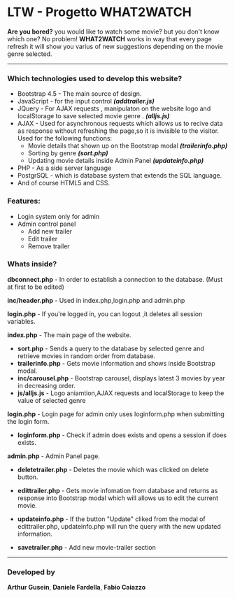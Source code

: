 # LTW - Progetto WHAT2WATCH
**Are you bored?** you would like to watch some movie? but you don't know which one?
No problem!
**WHAT2WATCH** works in way that every page refresh it will show you varius of new suggestions depending on the movie genre selected.

------------
### Which technologies used to develop this website?
- Bootstrap 4.5 - The main source of design.
- JavaScript - for the input control ***(addtrailer.js)***
- JQuery - For AJAX requests , manipulaton on the website logo and localStorage to save selected movie genre . ***(alljs.js)***
- AJAX - Used for asynchronous requests which allows us to recive data as response without refreshing the page,so it is invisible to the visitor.
Used for the following functions: 
	- Movie details that shown up on the Bootstrap modal ***(trailerinfo.php)***
	- Sorting by genre ***(sort.php)***
	- Updating movie details inside Admin Panel ***(updateinfo.php)***
- PHP - As a side server language
- PostgrSQL - which is database system that extends the SQL language.
- And of course HTML5 and CSS.

### Features:
- Login system only for admin
- Admin control panel
	- Add new trailer
	- Edit trailer
	- Remove trailer

### Whats inside?

**dbconnect.php** - In order to establish a connection to the database. (Must at first to be edited)

**inc/header.php** - Used in index.php,login.php and admin.php

**login.php** - If you're logged in, you can logout ,it deletes all session variables.


**index.php** - The main page of the website.
- **sort.php** - Sends a query to the database by selected genre and retrieve movies in random order from database.
- **trailerinfo.php** - Gets movie information and shows inside Bootstrap modal.
- **inc/carousel.php** - Bootstrap carousel, displays latest 3 movies by year in decreasing order.
- **js/alljs.js** - Logo aniamtion,AJAX requests and localStorage to keep the value of selected genre

**login.php** - Login page for admin only uses loginform.php when submitting the login form.
- **loginform.php** - Check if admin does exists and opens a session if does exists.

**admin.php** - Admin Panel page.

- **deletetrailer.php** - Deletes the movie which was clicked on delete button.

- **edittrailer.php** - Gets movie infomation from database and returns as response into Bootstrap modal which will allows us to edit the current movie.
- **updateinfo.php** - If the button "Update" cliked from the modal of edittrailer.php, updateinfo.php will run the query with the new updated information.
- **savetrailer.php** - Add new movie-trailer section



------------
### Developed by
**Arthur Gusein**, **Daniele Fardella**, **Fabio Caiazzo**

